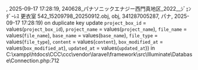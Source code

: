 , 2025-09-17 17:28:19, 240628_パナソニックエナジー西門真地区_2022__ｼﾞｪﾝﾀﾞｰﾚｽ 更衣室 542_15209798_20250912.obj, obj, 341287005287, パナ, 2025-09-17 17:28:19) on duplicate key update `project_box_id` = values(`project_box_id`), `project_name` = values(`project_name`), `file_name` = values(`file_name`), `base_name` = values(`base_name`), `file_type` = values(`file_type`), `content` = values(`content`), `box_modified_at` = values(`box_modified_at`), `updated_at` = values(`updated_at`)) in C:\\xampp\\htdocs\\CCC\\ccc\\vendor\\laravel\\framework\\src\\Illuminate\\Database\\Connection.php:712
